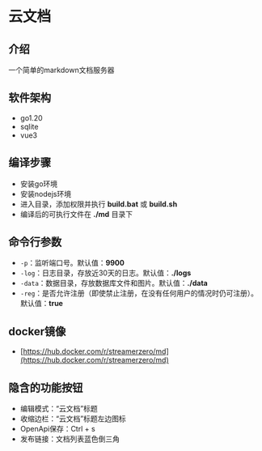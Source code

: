 # 云文档

## 介绍
一个简单的markdown文档服务器

## 软件架构
- go1.20
- sqlite
- vue3

## 编译步骤
- 安装go环境
- 安装nodejs环境
- 进入目录，添加权限并执行 **build.bat** 或 **build.sh**
- 编译后的可执行文件在 **./md** 目录下

## 命令行参数
- `-p`：监听端口号。默认值：**9900**
- `-log`：日志目录，存放近30天的日志。默认值：**./logs**
- `-data`：数据目录，存放数据库文件和图片。默认值：**./data**
- `-reg`：是否允许注册（即使禁止注册，在没有任何用户的情况时仍可注册）。默认值：**true**

## docker镜像
- [https://hub.docker.com/r/streamerzero/md](https://hub.docker.com/r/streamerzero/md)

## 隐含的功能按钮
- 编辑模式：“云文档”标题
- 收缩边栏：“云文档”标题左边图标
- OpenApi保存：Ctrl + s
- 发布链接：文档列表蓝色倒三角